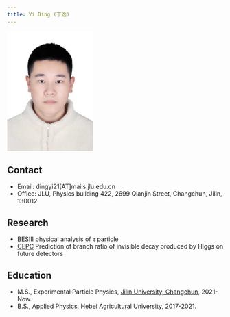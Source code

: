 ```yaml
---
title: Yi Ding (丁逸)
---
```


<img src="/images/Yi_Ding.jpg" width="200"/>

## Contact

- Email: dingyi21[AT]mails.jlu.edu.cn
- Office: JLU, Physics building 422, 2699 Qianjin Street, Changchun, Jilin, 130012

## Research
- [BESIII](http://bes3.ihep.ac.cn)  physical analysis of $\tau$ particle
- [CEPC](http://cepc.ihep.ac.cn)  Prediction of branch ratio of invisible decay produced by Higgs on future detectors

## Education
- M.S., Experimental Particle Physics, [Jilin University, Changchun](http://www.usc.edu.cn/), 2021-Now.
- B.S., Applied Physics, Hebei Agricultural University, 2017-2021.
